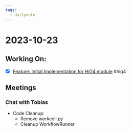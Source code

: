 ```yaml
---
tags:
  - dailynote
---
```


# 2023-10-23

## Working On:

- [x] [Feature: Initial Implementation for HiG4 module](https://github.com/AD-SDL/hig_centrifuge_module/issues/1) #hig4

## Meetings

### Chat with Tobias

* Code Cleanup:
	* Remove workcell.py
	* Cleanup WorkflowRunner
